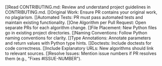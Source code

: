 []Read CONTRIBUTING.md: Review and understand project guidelines in CONTRIBUTING.md.
[]Original Work: Ensure PR contains your original work, no plagiarism.
[]Automated Tests: PR must pass automated tests and maintain existing functionality.
[]One Algorithm per Pull Request: Open separate PRs for each algorithm change.
[]File Placement: New Python files go in existing project directories.
[]Naming Conventions: Follow Python naming conventions for clarity.
[]Type Annotations: Annotate parameters and return values with Python type hints.
[]Doctests: Include doctests for code correctness.
[]Include Explanatory URLs: New algorithms should link to relevant sources.
[]Resolve Issues: Mention issue numbers if PR resolves them (e.g., "Fixes #ISSUE-NUMBER").
